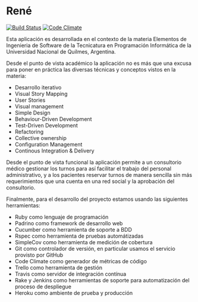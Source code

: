 René
======

[![Build Status](https://travis-ci.org/FacundoMainere/Rene.png?branch=develop)](https://travis-ci.org/FacundoMainere/Rene)
[![Code Climate](https://codeclimate.com/github/FacundoMainere/Rene.png)](https://codeclimate.com/github/FacundoMainere/Rene)

Esta aplicación es desarrollada en el contexto de la materia Elementos de Ingenieria de Software de la Tecnicatura en Programación Informática de la Universidad Nacional de Quilmes, Argentina.

Desde el punto de vista académico la aplicación no es más que una excusa para poner en práctica las diversas técnicas y conceptos vistos en la materia:
* Desarrollo iterativo
* Visual Story Mapping
* User Stories
* Visual management
* Simple Design
* Behaviour-Driven Development
* Test-Driven Development
* Refactoring
* Collective ownership
* Configuration Management
* Continous Integration & Delivery


Desde el punto de vista funcional la aplicación permite a un consultorio médico gestionar los turnos para así facilitar el trabajo del personal administrativo, y a los pacientes reservar turnos de manera sencilla sin más requerimientos que una cuenta en una red social y la aprobación del consultorio.

Finalmente, para el desarrollo del proyecto estamos usando las siguientes herramientas:
* Ruby como lenguaje de programación
* Padrino como framework de desarrollo web
* Cucumber como herramienta de soporte a BDD
* Rspec como herramienta de pruebas automátizadas
* SimpleCov como herramienta de medición de cobertura
* Git como controlador de versión, en particular usamos el servicio provisto por GitHub
* Code Climate como generador de métricas de código
* Trello como herramienta de gestión
* Travis como servidor de integración contínua
* Rake y Jenkins como herramientas de soporte para automatización del proceso de despliegue
* Heroku como ambiente de prueba y producción
